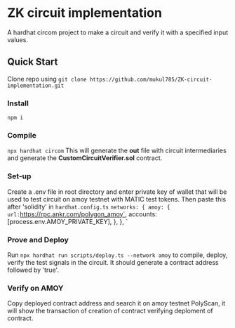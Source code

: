 # ZK circuit implementation
A hardhat circom project to make a circuit and verify it with a specified input values.

## Quick Start
Clone repo using `git clone https://github.com/mukul785/ZK-circuit-implementation.git`

### Install
`npm i`

### Compile
`npx hardhat circom` 
This will generate the **out** file with circuit intermediaries and generate the **CustomCircuitVerifier.sol** contract.

### Set-up
Create a .env file in root directory and enter private key of wallet that will be used to test circuit on amoy testnet with MATIC test tokens.
Then paste this after 'solidity' in `hardhat.config.ts` 
`
networks: {
    amoy: {
      url: `https://rpc.ankr.com/polygon_amoy`,
      accounts: [process.env.AMOY_PRIVATE_KEY],
    },
  },
`

### Prove and Deploy
Run `npx hardhat run scripts/deploy.ts --network amoy` to compile, deploy, verify the test signals in the circuit.
It should generate a contract address followed by 'true'.

### Verify on AMOY
Copy deployed contract address and search it on amoy testnet PolyScan, it will show the transaction of creation of contract verifying deploment of contract.
